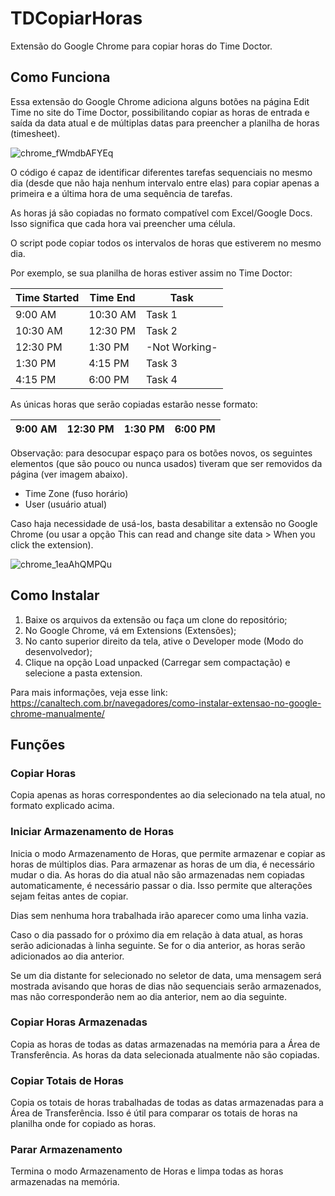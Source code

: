 # TDCopiarHoras
Extensão do Google Chrome para copiar horas do Time Doctor.

## Como Funciona
Essa extensão do Google Chrome adiciona alguns botões na página Edit Time no site do Time Doctor, possibilitando copiar as horas de entrada e saída da data atual e de múltiplas datas para preencher a planilha de horas (timesheet).

![chrome_fWmdbAFYEq](https://github.com/diogoan/TDCopiarHoras/assets/3026040/6215d4ef-2f98-4a2a-aa91-edf7008215da)

O código é capaz de identificar diferentes tarefas sequenciais no mesmo dia (desde que não haja nenhum intervalo entre elas) para copiar apenas a primeira e a última hora de uma sequência de tarefas.

As horas já são copiadas no formato compatível com Excel/Google Docs. Isso significa que cada hora vai preencher uma célula.

O script pode copiar todos os intervalos de horas que estiverem no mesmo dia.

Por exemplo, se sua planilha de horas estiver assim no Time Doctor:

| Time Started | Time End | Task          |
| ------------ | ---------| ------------- |
| 9:00 AM      | 10:30 AM | Task 1        |
| 10:30 AM     | 12:30 PM | Task 2        |
| 12:30 PM     | 1:30 PM  | -Not Working- |
| 1:30 PM      | 4:15 PM  | Task 3        |
| 4:15 PM      | 6:00 PM  | Task 4        |

As únicas horas que serão copiadas estarão nesse formato:

| 9:00 AM | 12:30 PM | 1:30 PM | 6:00 PM |
| - | - | - | - |

Observação: para desocupar espaço para os botões novos, os seguintes elementos (que são pouco ou nunca usados) tiveram que ser removidos da página (ver imagem abaixo).

* Time Zone (fuso horário)
* User (usuário atual)

Caso haja necessidade de usá-los, basta desabilitar a extensão no Google Chrome (ou usar a opção This can read and change site data > When you click the extension).

![chrome_1eaAhQMPQu](https://github.com/diogoan/TDCopiarHoras/assets/3026040/91f9caca-7c6d-4da5-b243-80aab2e6a164)

## Como Instalar

1. Baixe os arquivos da extensão ou faça um clone do repositório;
2. No Google Chrome, vá em Extensions (Extensões);
3. No canto superior direito da tela, ative o Developer mode (Modo do desenvolvedor);
4. Clique na opção Load unpacked (Carregar sem compactação) e selecione a pasta extension.

Para mais informações, veja esse link: https://canaltech.com.br/navegadores/como-instalar-extensao-no-google-chrome-manualmente/

## Funções

### Copiar Horas

Copia apenas as horas correspondentes ao dia selecionado na tela atual, no formato explicado acima.

### Iniciar Armazenamento de Horas

Inicia o modo Armazenamento de Horas, que permite armazenar e copiar as horas de múltiplos dias. Para armazenar as horas de um dia, é necessário mudar o dia. As horas do dia atual não são armazenadas nem copiadas automaticamente, é necessário passar o dia. Isso permite que alterações sejam feitas antes de copiar.

Dias sem nenhuma hora trabalhada irão aparecer como uma linha vazia.

Caso o dia passado for o próximo dia em relação à data atual, as horas serão adicionadas à linha seguinte. Se for o dia anterior, as horas serão adicionados ao dia anterior.

Se um dia distante for selecionado no seletor de data, uma mensagem será mostrada avisando que horas de dias não sequenciais serão armazenados, mas não corresponderão nem ao dia anterior, nem ao dia seguinte.

### Copiar Horas Armazenadas

Copia as horas de todas as datas armazenadas na memória para a Área de Transferência. As horas da data selecionada atualmente não são copiadas.

### Copiar Totais de Horas

Copia os totais de horas trabalhadas de todas as datas armazenadas para a Área de Transferência. Isso é útil para comparar os totais de horas na planilha onde for copiado as horas.

### Parar Armazenamento

Termina o modo Armazenamento de Horas e limpa todas as horas armazenadas na memória.
